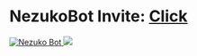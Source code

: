
<h1>NezukoBot
Invite: <a href="https://discordapp.com/api/oauth2/authorize?client_id=623481583411658753&permissions=2147478775&redirect_uri=https%3A%2F%2Fdiscord.gg%2Fsz4qDtu&response_type=code&scope=bot%20guilds.join">Click</a></h1>

<a href="https://top.gg/bot/623481583411658753">
    <img src="https://top.gg/api/widget/623481583411658753.svg" alt="Nezuko Bot" />
</a><img src="https://botsfordiscord.com/api/bot/623481583411658753/widget?theme=dark&height=140&width=380">
